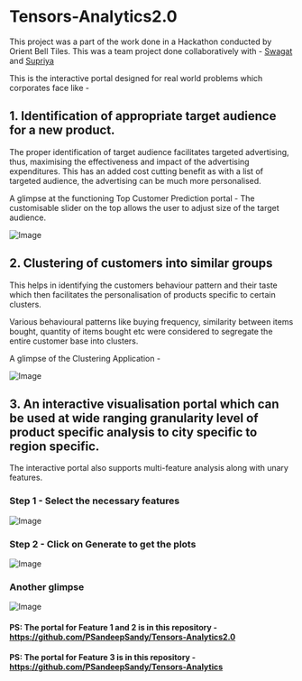 # Tensors-Analytics2.0

This project was a part of the work done in a Hackathon conducted by Orient Bell Tiles.
This was a team project done collaboratively with - [Swagat](https://www.quora.com) and [Supriya](https://www.quora.com)


This is the interactive portal designed for real world problems which corporates face like -

## 1. Identification of appropriate target audience for a new product.
   
   The proper identification of target audience facilitates targeted advertising, thus, maximising the effectiveness and impact of the advertising expenditures.
   This has an added cost cutting benefit as with a list of targeted audience, the advertising can be much more personalised.
   
   A glimpse at the functioning Top Customer Prediction portal -
   The customisable slider on the top allows the user to adjust size of the target audience.
   
   ![Image](https://i.ibb.co/XC950dD/obl1.png)
   
   
## 2. Clustering of customers into similar groups

   This helps in identifying the customers behaviour pattern and their taste which then facilitates the personalisation of products specific to certain clusters.
    
   Various behavioural patterns like buying frequency, similarity between items bought, quantity of items bought etc were considered to segregate the entire customer base into clusters.
    
   A glimpse of the Clustering Application -
    
   ![Image](https://i.ibb.co/PgbhL4T/obl5.png)
   
 ## 3. An interactive visualisation portal which can be used at wide ranging granularity level of product specific analysis to city specific to region specific.
 
   The interactive portal also supports multi-feature analysis along with unary features.
    
   ### Step 1 - Select the necessary features
    
   ![Image](https://i.ibb.co/fSK57qM/obl3.png)
    
   ### Step 2 - Click on Generate to get the plots
    
   ![Image](https://i.ibb.co/R695L5t/obl6.png)
    
   ### Another glimpse
    
   ![Image](https://i.ibb.co/cLMjb6G/obl4.png) 
   
   #### PS: The portal for Feature 1 and 2 is in this repository - https://github.com/PSandeepSandy/Tensors-Analytics2.0
   #### PS: The portal for Feature 3 is in this repository - https://github.com/PSandeepSandy/Tensors-Analytics
    
    
